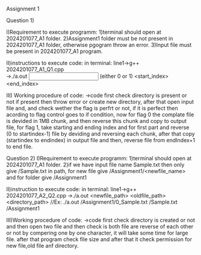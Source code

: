 Assignment 1


Question 1)

I)Requirement to execute programm: 
  1)terminal should open at 2024201077_A1 folder. 
  2)Assignment1 folder must be not present in 2024201077_A1 folder, otherwise pgogram throw an error.
  3)Input file must be present in 2024201077_A1 program.

II)instructions to execute code:
  in terminal: line1->g++ 2024201077_A1_Q1.cpp     
                    ->./a.out <input file name> <flag> (either 0 or 1) <start_index> <end_index>                

III) Working procedure of code:
   ->code first check directory is present or not if present then  throw error or create new directory, after that open input file and, and check wether the   flag is perfrt or not, if it is perfect then acording to flag control goes to if condition, now for flag 0 the complate file is devided in 1MB chunk, and then reverse this chunk and copy to output file, for flag 1, take starting and ending index and for first part and reverse (0 to startindex-1) file by deviding and reversing each chunk, after that copy (startindex to endindex) in output file and then, reverse file from endIndex+1 to end file.




Question 2)
I)Requirement to execute programm: 
  1)terminal should open at 2024201077_A1 folder. 
  2)if we have input file name Sample.txt then only give /Sample.txt in path, for new file give /Assignment1/<newfile_name> and for folder give /Assignment1

II)instruction to execute code:
in terminal: line1->g++ 2024201077_A2_Q2.cpp
                  ->./a.out <newfile_path> <oldfile_path> <directory_path>   //Ex: ./a.out /Assignment1/0_Sample.txt /Sample.txt /Assignment1


III)Working procedure of code:
   ->code first check directory is created or not and then open two file and then check is both file are reverse of each other or not by compering one by one character, it will take some time for large file. after that program check file size and after that it check permission for new file,old file anf directory.